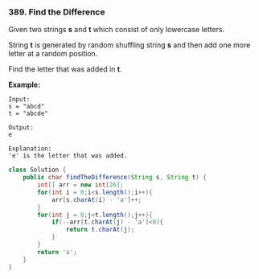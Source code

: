 ### 389. Find the Difference

Given two strings **s** and **t** which consist of only lowercase letters.

String **t** is generated by random shuffling string **s** and then add one more letter at a random position.

Find the letter that was added in **t**.

**Example:**

```
Input:
s = "abcd"
t = "abcde"

Output:
e

Explanation:
'e' is the letter that was added.
```

~~~java
class Solution {
    public char findTheDifference(String s, String t) {
        int[] arr = new int[26];
        for(int i = 0;i<s.length();i++){
            arr[s.charAt(i) - 'a']++;
        }
        for(int j = 0;j<t.length();j++){
            if(--arr[t.charAt(j) - 'a']<0){
                return t.charAt(j);
            }
        }
        return 'a';
    }
}
~~~


